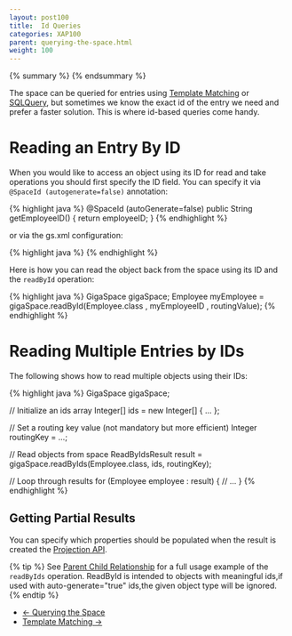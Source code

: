```yaml
---
layout: post100
title:  Id Queries
categories: XAP100
parent: querying-the-space.html
weight: 100
---
```



{% summary %} {% endsummary %}


The space can be queried for entries using [Template Matching](./query-template-matching.html) or [SQLQuery](./query-sql.html), but sometimes we know the exact id of the entry we need and prefer a faster solution. This is where id-based queries come handy.

# Reading an Entry By ID

When you would like to access an object using its ID for read and take operations you should first specify the ID field. You can specify it via `@SpaceId (autogenerate=false)` annotation:

{% highlight java %}
@SpaceId (autoGenerate=false)
public String getEmployeeID() {
    return employeeID;
}
{% endhighlight %}

or via the gs.xml configuration:

{% highlight java %}
<id name="employeeID" auto-generate="false" />
{% endhighlight %}

Here is how you can read the object back from the space using its ID and the `readById` operation:

{% highlight java %}
GigaSpace gigaSpace;
Employee myEmployee = gigaSpace.readById(Employee.class , myEmployeeID , routingValue);
{% endhighlight %}

# Reading Multiple Entries by IDs

The following shows how to read multiple objects using their IDs:

{% highlight java %}
GigaSpace gigaSpace;

// Initialize an ids array
Integer[] ids = new Integer[] { ... };

// Set a routing key value (not mandatory but more efficient)
Integer routingKey = ...;

// Read objects from space
ReadByIdsResult<Employee> result = gigaSpace.readByIds(Employee.class, ids, routingKey);

// Loop through results
for (Employee employee : result) {
  // ...
}
{% endhighlight %}

## Getting Partial Results

You can specify which properties should be populated when the result is created the [Projection API](./query-partial-results.html).

{% tip %}
See [Parent Child Relationship](/sbp/parent-child-relationship.html) for a full usage example of the `readByIds` operation.
ReadById is intended to objects with meaningful ids,if used with auto-generate="true" ids,the given object type will be ignored.
{% endtip %}



<ul class="pager">
  <li class="previous"><a href="./querying-the-space.html">&larr; Querying the Space</a></li>
  <li class="next"><a href="./query-template-matching.html">Template Matching &rarr;</a></li>
</ul>